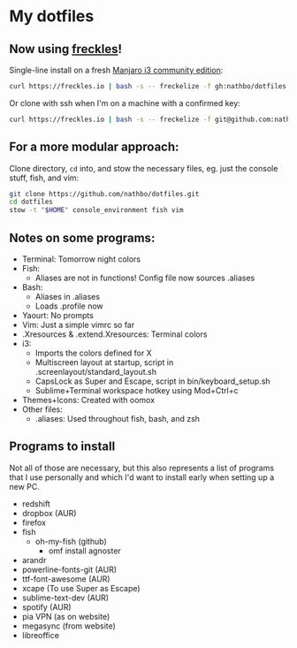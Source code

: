 # My dotfiles

## Now using [freckles](https://github.com/makkus/freckles)!
Single-line install on a fresh [Manjaro i3 community edition](https://manjaro.org/community-editions/):
```bash
curl https://freckles.io | bash -s -- freckelize -f gh:nathbo/dotfiles dotfiles ansible-tasks
```
Or clone with ssh when I'm on a machine with a confirmed key:
```bash
curl https://freckles.io | bash -s -- freckelize -f git@github.com:nathbo/dotfiles.git dotfiles ansible-tasks
```

## For a more modular approach:
Clone directory, `cd` into, and stow the necessary files, eg. just the console stuff, fish, and vim:
```bash
git clone https://github.com/nathbo/dotfiles.git
cd dotfiles
stow -t "$HOME" console_environment fish vim
```


## Notes on some programs:
- Terminal: Tomorrow night colors
- Fish:
  - Aliases are not in functions! Config file now sources .aliases
- Bash:
  - Aliases in .aliases
  - Loads .profile now
- Yaourt: No prompts
- Vim: Just a simple vimrc so far
- .Xresources & .extend.Xresources: Terminal colors
- i3:
  - Imports the colors defined for X
  - Multiscreen layout at startup, script in .screenlayout/standard_layout.sh
  - CapsLock as Super and Escape, script in bin/keyboard_setup.sh
  - Sublime+Terminal workspace hotkey using Mod+Ctrl+c
- Themes+Icons: Created with oomox
- Other files:
  - .aliases: Used throughout fish, bash, and zsh

## Programs to install
Not all of those are necessary, but this also represents a list of programs that I use personally and which I'd want to install early when setting up a new PC.

- redshift
- dropbox (AUR)
- firefox
- fish
  - oh-my-fish (github)
    - omf install agnoster
- arandr
- powerline-fonts-git (AUR)
- ttf-font-awesome (AUR)
- xcape (To use Super as Escape)
- sublime-text-dev (AUR)
- spotify (AUR)
- pia VPN (as on website)
- megasync (from website)
- libreoffice

